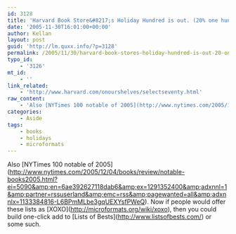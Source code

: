 ```yaml
---
id: 3128
title: 'Harvard Book Store&#8217;s Holiday Hundred is out. (20% one hundred selected titles)'
date: '2005-11-30T16:01:00+00:00'
author: Kellan
layout: post
guid: 'http://lm.quxx.info/?p=3128'
permalink: /2005/11/30/harvard-book-stores-holiday-hundred-is-out-20-one-hundred-selected-titles/
typo_id:
    - '3126'
mt_id:
    - ''
link_related:
    - 'http://www.harvard.com/onourshelves/selectseventy.html'
raw_content:
    - 'Also [NYTimes 100 notable of 2005](http://www.nytimes.com/2005/12/04/books/review/notable-books2005.html?ei=5090&en=6ae392627118dab6&ex=1291352400&adxnnl=1&partner=rssuserland&emc=rss&pagewanted=all&adxnnlx=1133384816-L6BPmMLbe3gqUEXYsfPWeQ).  Now if people would offer these lists as [XOXO](http://microformats.org/wiki/xoxo), then you could build one-click add to [Lists of Bests](http://www.listsofbests.com/) or some such.'
categories:
    - Aside
tags:
    - books
    - holidays
    - microformats
---
```


Also \[NYTimes 100 notable of 2005\](http://www.nytimes.com/2005/12/04/books/review/notable-books2005.html?ei=5090&amp;en=6ae392627118dab6&amp;ex=1291352400&amp;adxnnl=1&amp;partner=rssuserland&amp;emc=rss&amp;pagewanted=all&amp;adxnnlx=1133384816-L6BPmMLbe3gqUEXYsfPWeQ). Now if people would offer these lists as \[XOXO\](http://microformats.org/wiki/xoxo), then you could build one-click add to \[Lists of Bests\](http://www.listsofbests.com/) or some such.